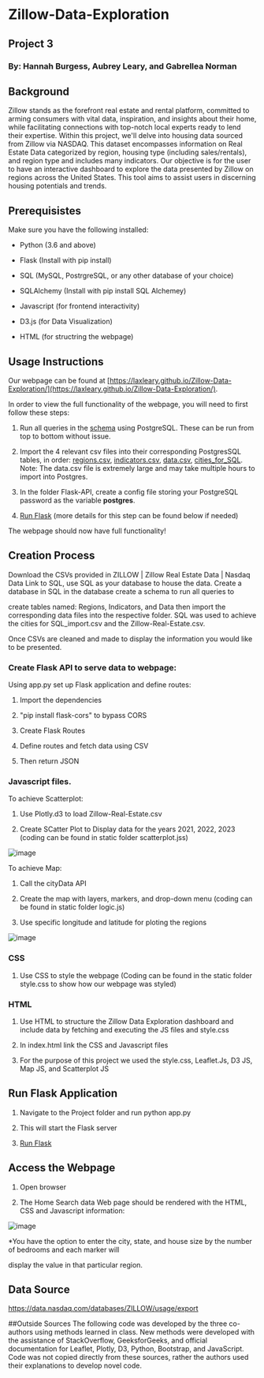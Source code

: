 # Zillow-Data-Exploration
## Project 3
### By: Hannah Burgess, Aubrey Leary, and Gabrellea Norman

## Background
Zillow stands as the forefront real estate and rental platform, committed to arming consumers with vital data, inspiration, and insights about their home, while facilitating connections with top-notch local 
experts ready to lend their expertise. Within this project, we'll delve into housing data sourced from Zillow via NASDAQ. This dataset encompasses information on Real Estate Data categorized by region, housing type 
(including sales/rentals), and region type and includes many indicators. Our objective is for the user to have an interactive dashboard to explore the data presented by Zillow on regions across the United States. 
This tool aims to assist users in discerning housing potentials and trends. 



## Prerequisistes 

Make sure you have the following installed:

- Python (3.6 and above)

- Flask (Install with pip install)

- SQL (MySQL, PostrgreSQL, or any other database of your choice)

- SQLAlchemy (Install with pip install SQL Alchemey)

- Javascript (for frontend interactivity)

- D3.js (for Data Visualization)

- HTML (for structring the webpage)

## Usage Instructions
Our webpage can be found at [https://laxleary.github.io/Zillow-Data-Exploration/](https://laxleary.github.io/Zillow-Data-Exploration/).

In order to view the full functionality of the webpage, you will need to first follow these steps:

1. Run all queries in the [schema](schema.sql) using PostgreSQL. These can be run from top to bottom without issue.
2.  Import the 4 relevant csv files into their corresponding PostgresSQL tables, in order: [regions.csv](Data-Import/Resource-CSVs/regions.csv), [indicators.csv](Data-Import/Resource-CSVs/indicators.csv), [data.csv](https://data.nasdaq.com/tables/ZILLOW/ZILLOW-DATA/export), [cities_for_SQL](Data-Import/Resource-CSVs/cities_for_SQL_import.csv).
Note: The data.csv file is extremely large and may take multiple hours to import into Postgres.

3. In the folder Flask-API, create a config file storing your PostgreSQL password as the variable **postgres**.
4. [Run Flask](Flask-API/app.py) (more details for this step can be found below if needed)
   
The webpage should now have full functionality!


## Creation Process
Download the CSVs provided in ZILLOW | Zillow Real Estate Data | Nasdaq Data Link to SQL, use SQL as your database to house the data. Create a database in SQL in the database create a schema to run all queries to 

create tables named: Regions, Indicators, and Data then import the corresponding data files into the respective folder. SQL was used to achieve the cities for SQL_import.csv and the Zillow-Real-Estate.csv. 

Once CSVs are cleaned and made to display the information you would like to be presented. 


### Create Flask API to serve data to webpage: 

 Using app.py set up Flask application and define routes:
 
1. Import the dependencies
   
2. "pip install flask-cors" to bypass CORS

3. Create Flask Routes

4. Define routes and fetch data using CSV

5. Then return JSON

### Javascript files. 

To achieve Scatterplot: 

1. Use Plotly.d3 to load Zillow-Real-Estate.csv

2. Create SCatter Plot to Display data for the years 2021, 2022, 2023 (coding can be found in static folder scatterplot.jss)

![image](https://github.com/laxleary/Zillow-Data-Exploration/assets/130908954/81a83c58-c22f-43eb-b17d-b94e9b222111)

To achieve Map: 

1. Call the cityData API

2. Create the map with layers, markers, and drop-down menu (coding can be found in static folder logic.js)

3. Use specific longitude and latitude for ploting the regions

![image](https://github.com/laxleary/Zillow-Data-Exploration/assets/130908954/32d4e0a6-ce17-43c1-86c3-18c0690c7065)

### CSS
1. Use CSS to style the webpage (Coding can be found in the static folder style.css to show how our webpage was styled)

### HTML 

1. Use HTML to structure the Zillow Data Exploration dashboard and include data by fetching and executing the JS files and style.css

2. In index.html link the CSS and Javascript files

3. For the purpose of this project we used the style.css, Leaflet.Js, D3 JS, Map JS, and Scatterplot JS


## Run Flask Application

1. Navigate to the Project folder and run python app.py

2. This will start the Flask server

3. [Run Flask](Flask-API/app.py)


## Access the Webpage
1. Open browser

2. The Home Search data Web page should be rendered with the HTML, CSS and Javascript information:

   
![image](https://github.com/laxleary/Zillow-Data-Exploration/assets/130908954/0e3ff080-5555-4030-90d4-639a7896698f)

*You have the option to enter the city, state, and house size by the number of bedrooms and each marker will

display the value in that particular region.


## Data Source
https://data.nasdaq.com/databases/ZILLOW/usage/export

##Outside Sources
The following code was developed by the three co-authors using methods learned in class. New methods were developed with the assistance of StackOverflow, GeeksforGeeks, and official documentation for Leaflet, Plotly,
D3, Python, Bootstrap, and JavaScript. Code was not copied directly from these sources, rather the authors used their explanations to develop novel code. 
